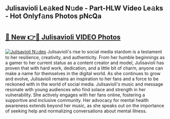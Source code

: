 ## Julisavioli Le𝚊ked N𝚞de - Part-HLW Video Le𝚊ks - Hot Onlyf𝚊ns Photos pNcQa

# <h2><a href="http://ab38192.deff.icu/?id=Julisavioli">🔗 New 👉🔴 Julisavioli VIDEO Photos</a></h2>

[![Julisavioli N𝚞des](https://i.imgur.com/rIISA9y.gif)](http://ab38192.deff.icu/?id=Julisavioli)
Julisavioli's rise to social media stardom is a testament to her resilience, creativity, and authenticity. From her humble beginnings as a gamer to her current status as a content creator and model, Julisavioli has proven that with hard work, dedication, and a little bit of charm, anyone can make a name for themselves in the digital world. As she continues to grow and evolve, Julisavioli remains an inspiration to her fans and a force to be reckoned with in the world of social media. Julisavioli's music and message resonate with young audiences who find solace and strength in her vulnerability. She actively engages with her fans online, fostering a supportive and inclusive community. Her advocacy for mental health awareness extends beyond her music, as she speaks out on the importance of seeking help and normalizing conversations about mental illness.
